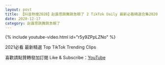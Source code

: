 ```yaml
---
layout: post
title: 【抖音熱搜2020】赵露思跳舞跳急眼了 2 TikTok Daily 最新必看精選合集2020 12 17
date: 2020-12-17
category: 赵露思跳舞跳急眼了
---
```


{% include youtube-video.html id="r5y9ZPpLZNo" %}

2021必看 最新精選 Top TikTok Trending Clips

喜歡請點贊轉發加訂閱 Like & Subscribe：[YouTube](https://www.youtube.com/channel/UCAoR7VcanIPd04uEq_GIylA/videos)

